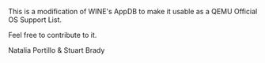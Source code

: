 This is a modification of WINE's AppDB to make it usable as a QEMU Official OS Support List.

Feel free to contribute to it.

Natalia Portillo & Stuart Brady
